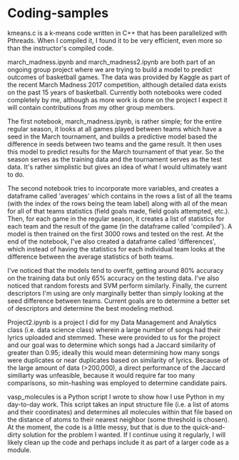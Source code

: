 # Coding-samples
kmeans.c is a k-means code written in C++ that has been parallelized with Pthreads.
When I compiled it, I found it to be very efficient, even more so than the instructor's compiled code.


march_madness.ipynb and march_madness2.ipynb are both part of an ongoing group project where we are trying to build a model to predict outcomes of basketball games. The data was provided by Kaggle as part of the recent March Madness 2017 competition, although detailed data exists on the past 15 years of basketball. 
Currently both notebooks were coded completely by me, although as more work is done on the project I expect it will contain contributions from my other group members.

The first notebook, march_madness.ipynb, is rather simple; for the entire regular season, it looks at all games played between teams which have a seed in the March tournament, and builds a predictive model based the difference in seeds between two teams and the game result. 
It then uses this model to predict results for the March tournament of that year. So the season serves as the training data and the tournament serves as the test data. It's rather simplistic but gives an idea of what I would ultimately want to do.

The second notebook tries to incorporate more variables, and creates a dataframe called 'averages' which contains in the rows a list of all the teams (with the index of the rows being the team label) along with all of the mean for all of that teams statistics
(field goals made, field goals attempted, etc.). Then, for each game in the regular season, it creates a list of statistics for each team and the result of the game (in the dataframe called 'compiled'). A model is then trained on the first 3000 rows and tested on the rest. At the end of the notebook, I've also created a dataframe called 'differences', which instead of having the statistics for each individual team looks at the difference between the average statistics of both teams.

I've noticed that the models tend to overfit, getting around 80% accuracy on the training data but only 65% accuracy on the testing data. I've also noticed that random forests and SVM perform similarly. Finally, the current descriptors I'm using are only marginally better than simply looking at the seed difference between teams. Current goals are to determine a better set of descriptors and determine
the best modeling method.


Project2.ipynb is a project I did for my Data Management and Analytics class (i.e. data science class) 
wherein a large number of songs had their lyrics uploaded and stemmed. These were provided
to us for the project and our goal was to determine which songs had a Jaccard similarity of greater
than 0.95; ideally this would mean determining how many songs were duplicates or near duplicates
based on similarity of lyrics. Because of the large amount of data (>200,000), a direct performance
of the Jaccard similiarty was unfeasible, because it would require far too many comparisons, so
min-hashing was employed to determine candidate pairs. 


vasp_molecules is a Python script I wrote to show how I use Python in my day-to-day work.
This script takes an input structure file (i.e. a list of atoms and their coordinates) and
determines all molecules within that file based on the distance of atoms to their nearest neighbor
(some threshold is chosen). At the moment, the code is a little messy, but that is due to the
quick-and-dirty solution for the problem I wanted. If I continue using it regularly, I will likely
clean up the code and perhaps include it as part of a larger code as a module.
